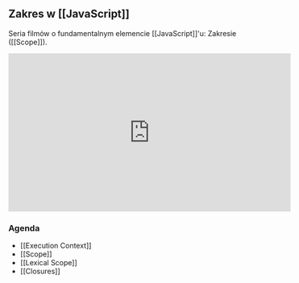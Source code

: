 ## Zakres w [[JavaScript]]
Seria filmów o fundamentalnym elemencie [[JavaScript]]'u: Zakresie ([[Scope]]). 

<iframe width="560" height="315" src="https://www.youtube.com/embed/videoseries?list=PLjHmWifVUNMKO1xl1LfOhE3d-4akRX9aJ" title="YouTube video player" frameborder="0" allow="accelerometer; autoplay; clipboard-write; encrypted-media; gyroscope; picture-in-picture" allowfullscreen></iframe>

### Agenda
- [[Execution Context]]
- [[Scope]]
- [[Lexical Scope]]
- [[Closures]]